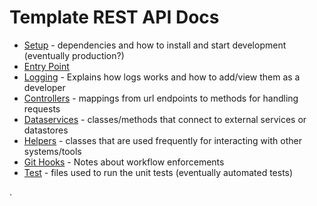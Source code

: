 # Template REST API Docs

- [Setup](manual/README.setup.html) - dependencies and how to install and start development (eventually
production?)
- [Entry Point](manual/README.entry.html)
- [Logging](manual/README.logging.html) - Explains how logs works and how to add/view them as a developer
- [Controllers](manual/README.controllers.html) - mappings from url endpoints to methods for handling requests
- [Dataservices](manual/README.dataservices.html) - classes/methods that connect to external services or datastores
- [Helpers](manual/README.helpers.html) - classes that are used frequently for interacting with other systems/tools
- [Git Hooks](manual/README.hooks.html) - Notes about workflow enforcements
- [Test](manual/README.test.html) - files used to run the unit tests (eventually automated tests)

.
